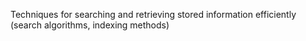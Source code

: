 Techniques for searching and retrieving stored information efficiently (search algorithms, indexing methods)
